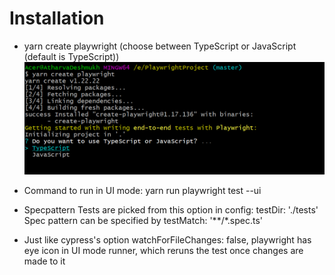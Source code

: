 # Installation

- yarn create playwright (choose between TypeScript or JavaScript (default is TypeScript))
![screenshot](imagesForReadme/Install-1.png)

- Command to run in UI mode:
  yarn run playwright test --ui

- Specpattern
  Tests are picked from this option in config: testDir: './tests'
  Spec pattern can be specified by testMatch: '**/*.spec.ts'

- Just like cypress's option watchForFileChanges: false,
  playwright has eye icon in UI mode runner, which reruns the test once changes are made to it
